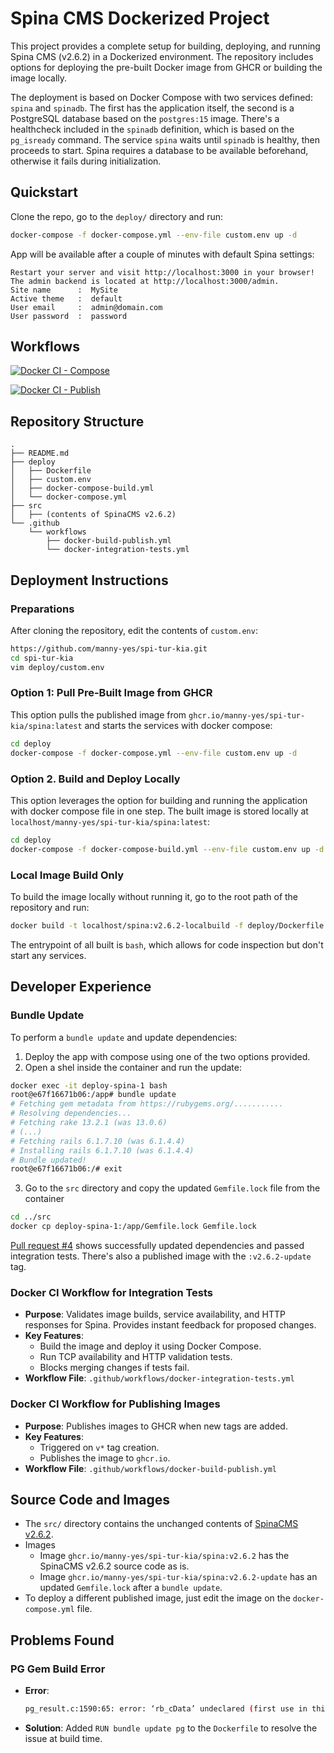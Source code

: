 # Spina CMS Dockerized Project

This project provides a complete setup for building, deploying, and running Spina CMS (v2.6.2) in a Dockerized environment. The repository includes options for deploying the pre-built Docker image from GHCR or building the image locally.

The deployment is based on Docker Compose with two services defined: `spina` and `spinadb`. The first has the application itself, the second is a PostgreSQL database based on the `postgres:15` image. There's a healthcheck included in the `spinadb` definition, which is based on the `pg_isready` command. The service `spina` waits until `spinadb` is healthy, then proceeds to start. Spina requires a database to be available beforehand, otherwise it fails during initialization.

## Quickstart
Clone the repo, go to the `deploy/` directory and run:
```bash
docker-compose -f docker-compose.yml --env-file custom.env up -d
```
App will be available after a couple of minutes with default Spina settings:
```
Restart your server and visit http://localhost:3000 in your browser!
The admin backend is located at http://localhost:3000/admin.
Site name      :  MySite
Active theme   :  default
User email     :  admin@domain.com
User password  :  password
```

## Workflows
[![Docker CI - Compose](https://github.com/manny-yes/spi-tur-kia/actions/workflows/docker-integration-tests.yml/badge.svg?event=pull_request)](https://github.com/manny-yes/spi-tur-kia/actions/workflows/docker-integration-tests.yml)

[![Docker CI - Publish](https://github.com/manny-yes/spi-tur-kia/actions/workflows/docker-build-publish.yml/badge.svg?event=push)](https://github.com/manny-yes/spi-tur-kia/actions/workflows/docker-build-publish.yml)

## Repository Structure

```
.
├── README.md
├── deploy
│   ├── Dockerfile
│   ├── custom.env
│   ├── docker-compose-build.yml
│   └── docker-compose.yml
├── src
│   ├── (contents of SpinaCMS v2.6.2)
└── .github
    └── workflows
        ├── docker-build-publish.yml
        └── docker-integration-tests.yml
```

## Deployment Instructions

### Preparations
After cloning the repository, edit the contents of `custom.env`:
```bash
https://github.com/manny-yes/spi-tur-kia.git
cd spi-tur-kia
vim deploy/custom.env
```

### Option 1: Pull Pre-Built Image from GHCR
This option pulls the published image from `ghcr.io/manny-yes/spi-tur-kia/spina:latest` and starts the services with docker compose:
```bash
cd deploy
docker-compose -f docker-compose.yml --env-file custom.env up -d
```

### Option 2. Build and Deploy Locally
This option leverages the option for building and running the application with docker compose file in one step. The built image is stored locally at `localhost/manny-yes/spi-tur-kia/spina:latest`:
```bash
cd deploy
docker-compose -f docker-compose-build.yml --env-file custom.env up -d
```

### Local Image Build Only
To build the image locally without running it, go to the root path of the repository and run:
```bash
docker build -t localhost/spina:v2.6.2-localbuild -f deploy/Dockerfile .
```
The entrypoint of all built is `bash`, which allows for code inspection but don't start any services.

## Developer Experience

### Bundle Update
To perform a `bundle update` and update dependencies:
1. Deploy the app with compose using one of the two options provided.
2. Open a shel inside the container and run the update:
```bash
docker exec -it deploy-spina-1 bash
root@e67f16671b06:/app# bundle update
# Fetching gem metadata from https://rubygems.org/...........
# Resolving dependencies...
# Fetching rake 13.2.1 (was 13.0.6)
# (...)
# Fetching rails 6.1.7.10 (was 6.1.4.4)
# Installing rails 6.1.7.10 (was 6.1.4.4)
# Bundle updated!
root@e67f16671b06:/# exit
```
3. Go to the `src` directory and copy the updated `Gemfile.lock` file from the container
```bash
cd ../src
docker cp deploy-spina-1:/app/Gemfile.lock Gemfile.lock 
```

[Pull request #4](https://github.com/manny-yes/spi-tur-kia/pull/4) shows successfully updated dependencies and passed integration tests. There's also a published image with the `:v2.6.2-update` tag.

### Docker CI Workflow for Integration Tests
- **Purpose**: Validates image builds, service availability, and HTTP responses for Spina. Provides instant feedback for proposed changes.
- **Key Features**:
  - Build the image and deploy it using Docker Compose.
  - Run TCP availability and HTTP validation tests.
  - Blocks merging changes if tests fail.
- **Workflow File**: `.github/workflows/docker-integration-tests.yml`

### Docker CI Workflow for Publishing Images
- **Purpose**: Publishes images to GHCR when new tags are added.
- **Key Features**:
  - Triggered on `v*` tag creation.
  - Publishes the image to `ghcr.io`.
- **Workflow File**: `.github/workflows/docker-build-publish.yml`

## Source Code and Images
- The `src/` directory contains the unchanged contents of [SpinaCMS v2.6.2](https://github.com/SpinaCMS/Spina/archive/refs/tags/v2.6.2.tar.gz).
- Images
    - Image `ghcr.io/manny-yes/spi-tur-kia/spina:v2.6.2` has the SpinaCMS v2.6.2 source code as is.
    - Image `ghcr.io/manny-yes/spi-tur-kia/spina:v2.6.2-update` has an updated `Gemfile.lock` after a `bundle update`.
- To deploy a different published image, just edit the image on the `docker-compose.yml` file.

## Problems Found

### PG Gem Build Error
- **Error**:
  ```bash
  pg_result.c:1590:65: error: ‘rb_cData’ undeclared (first use in this function)
  ```
- **Solution**: Added `RUN bundle update pg` to the `Dockerfile` to resolve the issue at build time.
